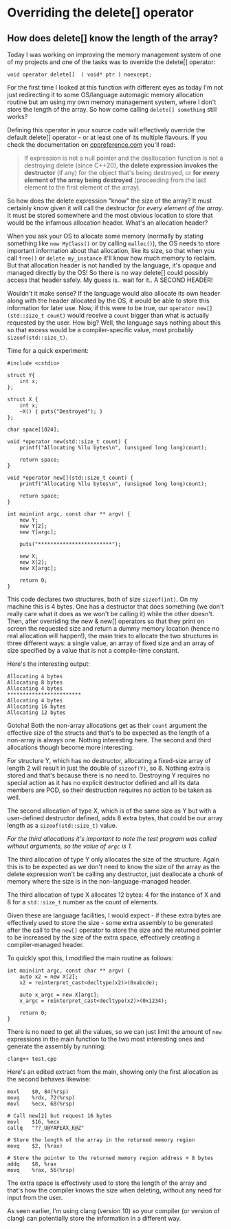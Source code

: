 # Overriding the delete[] operator
## How does delete[] know the length of the array?

Today I was working on improving the memory management system of one of my projects and one of the tasks was to override the delete[] operator:

    void operator delete[]  ( void* ptr ) noexcept;

For the first time I looked at this function with different eyes as today I'm not just redirecting it to some OS/language automagic memory allocation routine but am using my own memory management system, where I don't store the length of the array. So how come calling `delete[] something` still works?

Defining this operator in your source code will effectively override the default delete[] operator - or at least one of its multiple flavours. If you check the documentation on [cppreference.com](https://en.cppreference.com/w/cpp/language/delete) you'll read:

> If expression is not a null pointer and the deallocation function is not a destroying delete (since C++20), **the delete expression invokes the destructor** (if any) for the object that's being destroyed, or **for every element of the array being destroyed** (proceeding from the last element to the first element of the array).

So how does the delete expression "know" the size of the array? It must certainly know given it will call the destructor *for every element of the array*. It must be stored somewhere and the most obvious location to store that would be the infamous allocation header. What's an allocation header?

When you ask your OS to allocate some memory (normally by stating something like `new MyClass()` or by calling `malloc()`), the OS needs to store important information about that allocation, like its size, so that when you call `free()` or `delete my_instance` it'll know how much memory to reclaim. But that allocation header is not handled by the language, it's opaque and managed directly by the OS! So there is no way delete[] could possibly access that header safely. My guess is.. wait for it.. A SECOND HEADER!

Wouldn't it make sense? If the language would also allocate its own header along with the header allocated by the OS, it would be able to store this information for later use. Now, if this were to be true, our `operator new[](std::size_t count)` would receive a `count` bigger than what is actually requested by the user. How big? Well, the language says nothing about this so that excess would be a compiler-specific value, most probably `sizeof(std::size_t)`.

Time for a quick experiment:

    #include <cstdio>

    struct Y{
        int x;
    };

    struct X {
        int x;
        ~X() { puts("Destroyed"); }
    };

    char space[1024];

    void *operator new(std::size_t count) {
        printf("Allocating %llu bytes\n", (unsigned long long)count);

        return space;
    }

    void *operator new[](std::size_t count) {
        printf("Allocating %llu bytes\n", (unsigned long long)count);

        return space;
    }

    int main(int argc, const char ** argv) {
        new Y;
        new Y[2];
        new Y[argc];

        puts("************************");

        new X;
        new X[2];
        new X[argc];

        return 0;
    }

This code declares two structures, both of size `sizeof(int)`. On my machine this is 4 bytes. One has a destructor that does something (we don't really care what it does as we won't be calling it) while the other doesn't. Then, after overriding the new & new[] operators so that they print on screen the requested size and return a dummy memory location (hence no real allocation will happen!), the main tries to allocate the two structures in three different ways: a single value, an array of fixed size and an array of size specified by a value that is not a compile-time constant.

Here's the interesting output:

    Allocating 4 bytes
    Allocating 8 bytes
    Allocating 4 bytes
    ************************
    Allocating 4 bytes
    Allocating 16 bytes
    Allocating 12 bytes

Gotcha! Both the non-array allocations get as their `count` argument the effective size of the structs and that's to be expected as the length of a non-array is always one. Nothing interesting here. The second and third allocations though become more interesting.

For structure Y, which has no destructor, allocating a fixed-size array of length 2 will result in just the double of `sizeof(Y)`, so 8. Nothing extra is stored and that's because there is no need to. Destroying Y requires no special action as it has no explicit destructor defined and all its data members are POD, so their destruction requires no action to be taken as well.

The second allocation of type X, which is of the same size as Y but with a user-defined destructor defined, adds 8 extra bytes, that could be our array length as a `sizeof(std::size_t)` value.

*For the third allocations it's important to note the test program was called without arguments, so the value of `argc` is 1.*

The third allocation of type Y only allocates the size of the structure. Again this is to be expected as we don't need to know the size of the array as the delete expression won't be calling any destructor, just deallocate a chunk of memory where the size is in the non-language-managed header.

The third allocation of type X allocates 12 bytes: 4 for the instance of X and 8 for a `std::size_t` number as the count of elements.

Given these are language facilities, I would expect - if these extra bytes are effectively used to store the size - some extra assembly to be generated after the call to the `new[]` operator to store the size and the returned pointer to be increased by the size of the extra space, effectively creating a compiler-managed header.

To quickly spot this, I modified the main routine as follows:

    int main(int argc, const char ** argv) {
        auto x2 = new X[2];
        x2 = reinterpret_cast<decltype(x2)>(0xabcde);

        auto x_argc = new X[argc];
        x_argc = reinterpret_cast<decltype(x2)>(0x1234);

        return 0;
    }

There is no need to get all the values, so we can just limit the amount of `new` expressions in the main function to the two most interesting ones and generate the assembly by running:

    clang++ test.cpp

Here's an edited extract from the main, showing only the first allocation as the second behaves likewise:

	movl	$0, 84(%rsp)
	movq	%rdx, 72(%rsp)
	movl	%ecx, 68(%rsp)

    # Call new[2] but request 16 bytes
	movl	$16, %ecx
	callq	"??_U@YAPEAX_K@Z"

    # Store the length of the array in the returned memory region
	movq	$2, (%rax)

    # Store the pointer to the returned memory region address + 8 bytes
	addq	$8, %rax
	movq	%rax, 56(%rsp)


The extra space is effectively used to store the length of the array and that's how the compiler knows the size when deleting, without any need for input from the user.

As seen earlier, I'm using clang (version 10) so your compiler (or version of clang) can potentially store the information in a different way.
